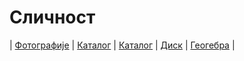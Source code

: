 # Сличност

| [Фотографије][1]
| [Каталог][2]
| [Каталог][3]
| [Диск][4]
| [Геогебра][5]
|

[1]: https://photos.app.goo.gl/UaXuHXwi2FWVc5nT7 "Фотографије табле"
[2]: https://ndjapic.github.io/zayopa/m7/08-slicnost/ "Каталог линкова"
[3]: https://ndjapic.github.io/zayopa/m8/01-slicnost/ "Каталог линкова"
[4]: https://drive.google.com/drive/folders/1lLXQHoGM_W4dasGEc0bpm-HY1REssE9L?usp=drive_link "Гугл диск"
[5]: https://www.geogebra.org/m/aMy8ySp5 "ГеоГебра илустрације"
